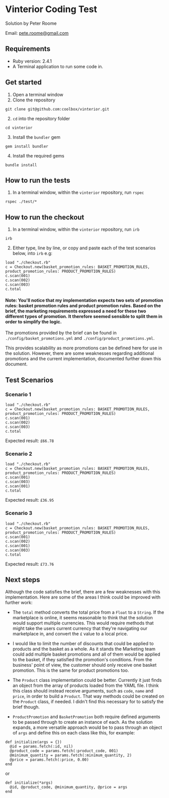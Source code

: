 # Vinterior Coding Test

Solution by Peter Roome

Email: <pete.roome@gmail.com>

## Requirements
- Ruby version: 2.4.1
- A Terminal application to run some code in.

## Get started
1. Open a terminal window
2. Clone the repository
```
git clone git@github.com:coolbox/vinterior.git
```

2. `cd` into the repository folder
```
cd vinterior
```

3. Install the `bundler` gem
```
gem install bundler
```

4. Install the required gems
```
bundle install
```

## How to run the tests
1. In a terminal window, within the `vinterior` repository, run `rspec`
```
rspec ./test/*
```

## How to run the checkout
1. In a terminal window, within the `vinterior` repository, run `irb`
```
irb
```

2. Either type, line by line, or copy and paste each of the test scenarios below, into `irb` e.g:

```
load "./checkout.rb"
c = Checkout.new(basket_promotion_rules: BASKET_PROMOTION_RULES, product_promotion_rules: PRODUCT_PROMOTION_RULES)
c.scan(001)
c.scan(002)
c.scan(003)
c.total
```

#### Note: You'll notice that my implementation expects two sets of promotion rules: basket promotion rules and product promotion rules. Based on the brief, the marketing requirements expressed a need for these two different types of promotion. It therefore seemed sensible to split them in order to simplify the logic.

The promotions provided by the brief can be found in `./config/basket_promotions.yml` and `./config/product_promotions.yml`.

This provides scalability as more promotions can be defined here for use in the solution. However, there are some weaknesses regarding additional promotions and the current implementation, documented further down this document.

## Test Scenarios
### Scenario 1
```
load "./checkout.rb"
c = Checkout.new(basket_promotion_rules: BASKET_PROMOTION_RULES, product_promotion_rules: PRODUCT_PROMOTION_RULES)
c.scan(001)
c.scan(002)
c.scan(003)
c.total
```
Expected result: `£66.78`

### Scenario 2
```
load "./checkout.rb"
c = Checkout.new(basket_promotion_rules: BASKET_PROMOTION_RULES, product_promotion_rules: PRODUCT_PROMOTION_RULES)
c.scan(001)
c.scan(003)
c.scan(001)
c.total
```
Expected result: `£36.95`

### Scenario 3
```
load "./checkout.rb"
c = Checkout.new(basket_promotion_rules: BASKET_PROMOTION_RULES, product_promotion_rules: PRODUCT_PROMOTION_RULES)
c.scan(001)
c.scan(002)
c.scan(001)
c.scan(003)
c.total
```
Expected result: `£73.76`

## Next steps
Although the code satisfies the brief, there are a few weaknesses with this implementation. Here are some of the areas I think could be improved with further work:

- The `total` method converts the total price from a `Float` to a `String`. If the marketplace is online, it seems reasonable to think that the solution would support multiple currencies. This would require methods that might take the users current currency that they're navigating our marketplace in, and convert the `£` value to a local price.

- I would like to limit the number of discounts that could be applied to products and the basket as a whole. As it stands the Marketing team could add multiple basket promotions and all of them would be applied to the basket, if they satisfied the promotion's conditions. From the business' point of view, the customer should only receive one basket promotion. This is the same for product promotions too.

- The `Product` class implementation could be better. Currently it just finds an object from the array of products loaded from the YAML file. I think this class should instead receive arguments, such as `code`, `name` and `price`, in order to build a `Product`. That way methods could be created on the `Product` class, if needed. I didn't find this necessary for to satisfy the brief though.

- `ProductPromotion` and `BasketPromotion` both require defined arguments to be passed through to create an instance of each. As the solution expands, a more versatile approach would be to pass through an object of `args` and define this on each class like this, for example:

```
def initialize(args = {})
  @id = params.fetch(:id, nil)
  @product_code = params.fetch(:product_code, 001)
  @minimum_quantity = params.fetch(:minimum_quantity, 2)
  @price = params.fetch(:price, 0.00)  
end
```
or
```
def initialize(*args)
  @id, @product_code, @minimum_quantity, @price = args
end
```
